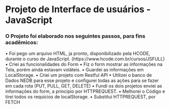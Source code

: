 <h1> Projeto de Interface de usuários - JavaScript</h1>

<h3>O Projeto foi elaborado nos seguintes passos, para fins acadêmicos: </h3>
• Foi pego um arquivo HTML, ja pronto, disponibilizado pela HCODE, durante o curso de JavaScript. (https://www.hcode.com.br/cursos/JSFULL)
• Criei as funcionalidades do Form 
• Fiz o form mostrar as informações na Tela, porém ainda estavam voláteis. 
• Guardei as informações em LocalStorage. 
• Criei um projeto com Restful API 
• Utilizei o banco de Dados NEDB para esse projeto e configurei todas as ações para se fazer em cada rota (PUT, PULL, GET, DELETE) 
• Fundi os dois projetos enviei as informações do form, a principio por HTTPREQUEST. 
• Melhorei o Código e tirei todos os requicios de localStorage. 
• Substitui HTTPREQUEST, por FETCH 
